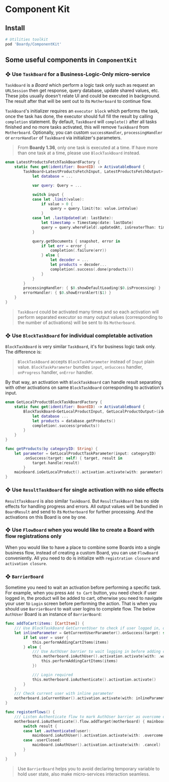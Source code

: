 # Component Kit

## Install

```ruby
# Utilities toolkit
pod 'Boardy/ComponentKit'
```

## Some useful components in `ComponentKit`

### ❖ **Use `TaskBoard` for a Business-Logic-Only micro-service**

`TaskBoard` is a *Board* which perform a logic task only such as request an `URLSession` then get response, query database, update shared values, etc. These jobs usually doesn't relate UI and could be executed in background. The result after that will be sent out to its `Motherboard` to continue flow.

`TaskBoard`'s initializer requires an `executor block` which performs the task, once the task has done, the executor should full fill the result by calling `completion` statement. By default, `TaskBoard` will `complete()` after all tasks finished and no more tasks activated, this will remove `TaskBoard` from `Motherboard`. Optionally, you can custom `successHandler`, `processingHandler` or `errorHandler` of `TaskBoard` via initializer's parameters.

> From **Boardy 1.36**, only one task is executed at a time. If have more than one task at a time, please use `BlockTaskBoard` instead.

```swift
enum LatestProductsFetchTaskBoardFactory {
    static func get(identifier: BoardID) -> ActivatableBoard {
        TaskBoard<LatestProductsFetchInput, LatestProductsFetchOutput>(identifier: identifier) { _, input, completion in
            let database = ...

            var query: Query = ...

            switch input {
            case let .limit(value):
                if value > 0 {
                    query = query.limit(to: value.intValue)
                }
            case let .lastUpdated(at: lastDate):
                let timestamp = Timestamp(date: lastDate)
                query = query.whereField(.updatedAt, isGreaterThan: timestamp)
            }

            query.getDocuments { snapshot, error in
                if let err = error {
                    completion(.failure(err))
                } else {
                    let decoder = ...
                    let products = decoder...
                    completion(.success(.done(products)))
                }
            }
        }
        processingHandler: { $0.showDefaultLoading($0.isProcessing) }
        errorHandler: { $0.showErrorAlert($1) }
    }
}

```

> `TaskBoard` could be activated many times and so each activation will perform separated executor so many output values (corresponding to the number of activations) will be sent to its `Motherboard`.

### ❖ **Use `BlockTaskBoard` for individual completable activation**

`BlockTaskBoard` is very similar `TaskBoard`, it's for business logic task only. The difference is:

> `BlockTaskBoard` accepts `BlockTaskParameter` instead of `Input` plain value. `BlockTaskParameter` bundles `input`, `onSuccess` handler, `onProgress` handler, `onError` handler.

By that way, an activation with `BlockTaskBoard` can handle result separating with other activations on same `BlockTaskBoard` corresponding to activation's input.

```swift
enum GetLocalProductBlockTaskBoardFactory {
    static func get(identifier: BoardID) -> ActivatableBoard {
        BlockTaskBoard<GetLocalProductInput, GetLocalProductOutput>(identifier: identifier) { board, input, completion in
            let database ...
            let products = database.getProducts()
            completion(.success(products))
        }
    }
}
```

```swift
func getProducts(by categoryID: String) {
    let parameter = GetLocalProductTaskParameter(input: categoryID)
        .onSuccess(target: self) { target, result in
            target.handle(result)
        }
    mainboard.ioGetLocalProduct().activation.activate(with: parameter)
}
```

### ❖ Use `ResultTaskBoard` for single activation with no side effects

`ResultTaskBoard` is also similar `TaskBoard`. But `ResultTaskBoard` has no side effects for handling progress and errors. All output values will be bundled in `BoardResult` and send to its `Motherboard` for further processing. And the activations on this Board is one by one.

### ❖ Use `FlowBoard` when you would like to create a Board with flow registrations only

When you would like to have a place to combine some Boards into a single business flow, instead of creating a custom Board, you can use `FlowBoard` conveniently. All you need to do is initialize with `registration closure` and `activation closure`.

### ❖ `BarrierBoard`

Sometime you need to wait an activation before performing a specific task. For example, when you press `Add to Cart` button, you need check if user logged in, the product will be added to cart, otherwise you need to navigate your user to `Login` screen before performing the action. That is when you should use `BarrierBoard` to wait user logins to complete flow. The below `AuthUser` Board is an instance of `BarrierBoard`:

```swift
func addToCart(items: [CartItem]) {
    /// Use BlockTaskBoard GetCurrentUser to check if user logged in, otherwise require logging in before adding cart items
    let inlineParameter = GetCurrentUserParameter().onSuccess(target: self) { this, user in
        if let user = user {
            this.performAddingCartItems(items)
        } else {
            /// Use AuthUser barrier to wait logging in before adding cart items, once barrier overcome the action will be performed
            this.motherboard.ioAuthUser().activation.activate(with: .wait { [unowned this] user in
                this.performAddingCartItems(items)
            })

            /// Login required
            this.motherboard.ioAuthenticate().activation.activate()
        }
    }
    /// Check current user with inline parameter
    motherboard.ioCurrentUser().activation.activate(with: inlineParameter)
}
```

```swift
func registerFlows() {
    /// Listen Authenticate flow to mark AuthUser barrier as overcome or cancel
    motherboard.ioAuthenticate().flow.addTarget(motherboard) { mainboard, result in
        switch result {
        case let .authenticated(user):
            mainboard.ioAuthUser().activation.activate(with: .overcome(user))
        case .userClosed:
            mainboard.ioAuthUser().activation.activate(with: .cancel)
        }
    }
}
```
> Use `BarrierBoard` helps you to avoid declaring temporary variable to hold user state, also make micro-services interaction seamless.